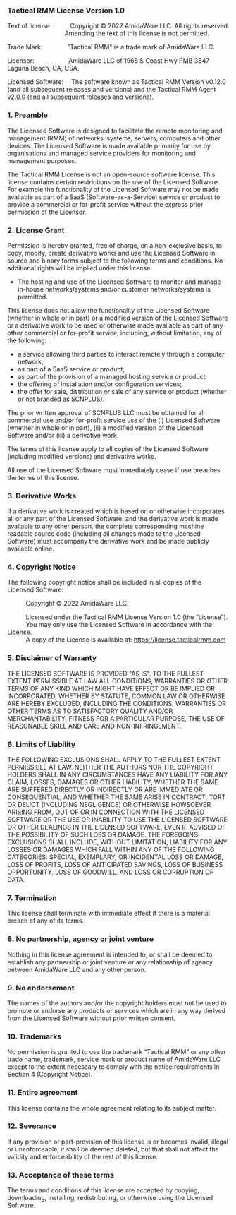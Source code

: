 ### Tactical RMM License Version 1.0

Text of license:&emsp;&emsp;&emsp;Copyright © 2022 AmidaWare LLC.  All rights reserved.<br>
&emsp;&emsp;&emsp;&emsp;&emsp;&emsp;&emsp;&emsp;&emsp;&nbsp;Amending the text of this license is not permitted.

Trade Mark:&emsp;&emsp;&emsp;&emsp;"Tactical RMM" is a trade mark of AmidaWare LLC.

Licensor:&emsp;&emsp;&emsp;&emsp;&emsp;&nbsp;&nbsp;AmidaWare LLC of 1968 S Coast Hwy PMB 3847 Laguna Beach, CA, USA.

Licensed Software:&emsp;&nbsp;The software known as Tactical RMM Version v0.12.0 (and all subsequent releases and versions) and the Tactical RMM Agent v2.0.0 (and all subsequent releases and versions).

### 1. Preamble
The Licensed Software is designed to facilitate the remote monitoring and management (RMM) of networks, systems, servers, computers and other devices.  The Licensed Software is made available primarily for use by organisations and managed service providers for monitoring and management purposes.

The Tactical RMM License is not an open-source software license.  This license contains certain restrictions on the use of the Licensed Software.  For example the functionality of the Licensed Software may not be made available as part of a SaaS (Software-as-a-Service) service or product to provide a commercial or for-profit service without the express prior permission of the Licensor.

### 2. License Grant
Permission is hereby granted, free of charge, on a non-exclusive basis, to copy, modify, create derivative works and use the Licensed Software in source and binary forms subject to the following terms and conditions.  No additional rights will be implied under this license.

* The hosting and use of the Licensed Software to monitor and manage in-house networks/systems and/or customer networks/systems is permitted.

This license does not allow the functionality of the Licensed Software (whether in whole or in part) or a modified version of the Licensed Software or a derivative work to be used or otherwise made available as part of any other commercial or for-profit service, including, without limitation, any of the following:
* a service allowing third parties to interact remotely through a computer network;
* as part of a SaaS service or product;
* as part of the provision of a managed hosting service or product;
* the offering of installation and/or configuration services;
* the offer for sale, distribution or sale of any service or product (whether or not branded as SCNPLUS).

The prior written approval of SCNPLUS LLC must be obtained for all commercial use and/or for-profit service use of the (i) Licensed Software (whether in whole or in part), (ii) a modified version of the Licensed Software and/or (iii) a derivative work.

The terms of this license apply to all copies of the Licensed Software (including modified versions) and derivative works.

All use of the Licensed Software must immediately cease if use breaches the terms of this license.

### 3. Derivative Works
If a derivative work is created which is based on or otherwise incorporates all or any part of the Licensed Software, and the derivative work is made available to any other person, the complete corresponding machine readable source code (including all changes made to the Licensed Software) must accompany the derivative work and be made publicly available online.

### 4. Copyright Notice
The following copyright notice shall be included in all copies of the Licensed Software:

&emsp;&emsp;&emsp;Copyright © 2022 AmidaWare LLC.

&emsp;&emsp;&emsp;Licensed under the Tactical RMM License Version 1.0 (the “License”).<br>
&emsp;&emsp;&emsp;You may only use the Licensed Software in accordance with the License.<br>
&emsp;&emsp;&emsp;A copy of the License is available at: https://license.tacticalrmm.com

### 5. Disclaimer of Warranty
THE LICENSED SOFTWARE IS PROVIDED "AS IS".  TO THE FULLEST EXTENT PERMISSIBLE AT LAW ALL CONDITIONS, WARRANTIES OR OTHER TERMS OF ANY KIND WHICH MIGHT HAVE EFFECT OR BE IMPLIED OR INCORPORATED, WHETHER BY STATUTE, COMMON LAW OR OTHERWISE ARE HEREBY EXCLUDED, INCLUDING THE CONDITIONS, WARRANTIES OR OTHER TERMS AS TO SATISFACTORY QUALITY AND/OR MERCHANTABILITY, FITNESS FOR A PARTICULAR PURPOSE, THE USE OF REASONABLE SKILL AND CARE AND NON-INFRINGEMENT.

### 6. Limits of Liability
THE FOLLOWING EXCLUSIONS SHALL APPLY TO THE FULLEST EXTENT PERMISSIBLE AT LAW.  NEITHER THE AUTHORS NOR THE COPYRIGHT HOLDERS SHALL IN ANY CIRCUMSTANCES HAVE ANY LIABILITY FOR ANY CLAIM, LOSSES, DAMAGES OR OTHER LIABILITY, WHETHER THE SAME ARE SUFFERED DIRECTLY OR INDIRECTLY OR ARE IMMEDIATE OR CONSEQUENTIAL, AND WHETHER THE SAME ARISE IN CONTRACT, TORT OR DELICT (INCLUDING NEGLIGENCE) OR OTHERWISE HOWSOEVER ARISING FROM, OUT OF OR IN CONNECTION WITH THE LICENSED SOFTWARE OR THE USE OR INABILITY TO USE THE LICENSED SOFTWARE OR OTHER DEALINGS IN THE LICENSED SOFTWARE, EVEN IF ADVISED OF THE POSSIBILITY OF SUCH LOSS OR DAMAGE.  THE FOREGOING EXCLUSIONS SHALL INCLUDE, WITHOUT LIMITATION, LIABILITY FOR ANY LOSSES OR DAMAGES WHICH FALL WITHIN ANY OF THE FOLLOWING CATEGORIES: SPECIAL, EXEMPLARY, OR INCIDENTAL LOSS OR DAMAGE, LOSS OF PROFITS, LOSS OF ANTICIPATED SAVINGS, LOSS OF BUSINESS OPPORTUNITY, LOSS OF GOODWILL, AND LOSS OR CORRUPTION OF DATA.

### 7. Termination
This license shall terminate with immediate effect if there is a material breach of any of its terms.

### 8. No partnership, agency or joint venture
Nothing in this license agreement is intended to, or shall be deemed to, establish any partnership or joint venture or any relationship of agency between AmidaWare LLC and any other person.

### 9. No endorsement
The names of the authors and/or the copyright holders must not be used to promote or endorse any products or services which are in any way derived from the Licensed Software without prior written consent.

### 10. Trademarks
No permission is granted to use the trademark “Tactical RMM” or any other trade name, trademark, service mark or product name of AmidaWare LLC except to the extent necessary to comply with the notice requirements in Section 4 (Copyright Notice).

### 11. Entire agreement
This license contains the whole agreement relating to its subject matter.



### 12. Severance
If any provision or part-provision of this license is or becomes invalid, illegal or unenforceable, it shall be deemed deleted, but that shall not affect the validity and enforceability of the rest of this license.

### 13. Acceptance of these terms
The terms and conditions of this license are accepted by copying, downloading, installing, redistributing, or otherwise using the Licensed Software.